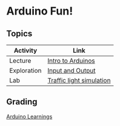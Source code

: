 # Arduino Fun!

## Topics

| Activity     | Link
|--------------|---------------------------
| Lecture      | [Intro to Arduinos](pdfs/01_intro_to_arduino.pdf)
| Exploration  | [Input and Output](pdfs/02_input_output.pdf)
| Lab          | [Traffic light simulation](03_traffic_light.md)


## Grading
[Arduino Learnings](pdfs/00_Learnings_Arduino.pdf)
